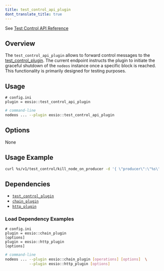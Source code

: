 ```yaml
---
title: test_control_api_plugin
dont_translate_title: true
---
```


See [Test Control API Reference](https://docs.eosnetwork.com/apis/leap/latest/test_control.api/)

## Overview

The `test_control_api_plugin` allows to forward control messages to the [test_control_plugin](./test-control-plugin.md). The current endpoint instructs the plugin to initiate the graceful shutdown of the `nodeos` instance once a specific block is reached. This functionality is primarily designed for testing purposes.

## Usage

```console
# config.ini
plugin = eosio::test_control_api_plugin
```
```sh
# command-line
nodeos ... --plugin eosio::test_control_api_plugin
```

## Options

None

## Usage Example

```sh
curl %s/v1/test_control/kill_node_on_producer -d '{ \"producer\":\"%s\", \"where_in_sequence\":%d, \"based_on_lib\":\"%s\" }' -X POST -H \"Content-Type: application/json\"" %
```

## Dependencies

* [`test_control_plugin`](./test-control-plugin.md)
* [`chain_plugin`](./chain-plugin.md)
* [`http_plugin`](./http-plugin.md)

### Load Dependency Examples

```console
# config.ini
plugin = eosio::chain_plugin
[options]
plugin = eosio::http_plugin
[options]
```
```sh
# command-line
nodeos ... --plugin eosio::chain_plugin [operations] [options]  \
           --plugin eosio::http_plugin [options]
```
